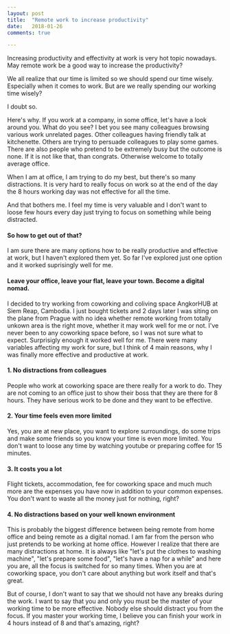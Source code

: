 ```yaml
---
layout: post
title:  "Remote work to increase productivity"
date:   2018-01-26
comments: true

---
```


<p class="intro"><span class="dropcap">I</span>ncreasing productivity and effectivity at work is very hot topic nowadays. May remote work be a good way to increase the productivity?</p>



We all realize that our time is limited so we should spend our time wisely. Especially when it comes to work. 
But are we really spending our working time wisely? 

I doubt so. 

Here's why. If you work at a company, in some office, let's have a look around you. What do you see?
I bet you see many colleagues browsing various work unrelated pages. Other colleagues having friendly talk at kitchenette. Others are trying to persuade colleagues to play some games. There are also people who pretend to be extremely busy but the outcome is none. 
If it is not like that, than congrats. Otherwise welcome to totally average office. 

When I am at office, I am trying to do my best, but there's so many distractions. It is very hard to really focus on work so at the end of the day the 8 hours working day was not effective for all the time. 

And that bothers me. I feel my time is very valuable and I don't want to loose few hours every day just trying to focus on something while being distracted. 

#### So how to get out of that?

I am sure there are many options how to be really productive and effective at work, but I haven't explored them yet. 
So far I've explored just one option and it worked suprisingly well for me. 

#### Leave your office, leave your flat, leave your town. Become a digital nomad.

I decided to try working from coworking and coliving space AngkorHUB at Siem Reap, Cambodia. 
I just bought tickets and 2 days later I was siting on the plane from Prague with no idea whether remote working from totally unkown area is the right move, whether it may work well for me or not. I've never been to any coworking space before, so I was not sure what to expect.
Surprisigly enough it worked well for me. There were many variables affecting my work for sure, but I think of 4 main reasons, why I was finally more effective and productive at work.

#### 1. No distractions from colleagues
People who work at coworking space are there really for a work to do. They are not coming to an office just to show their boss that they are there for 8 hours. 
They have serious work to be done and they want to be effective.

#### 2. Your time feels even more limited
Yes, you are at new place, you want to explore surroundings, do some trips and make some friends so you know your time is even more limited. You don't want to loose any time by watching youtube or preparing coffee for 15 minutes.

#### 3. It costs you a lot
Flight tickets, accommodation, fee for coworking space and much much more are the expenses you have now in addition to your common expenses. You don't want to waste all the money just for nothing, right?

#### 4. No distractions based on your well known environment
This is probably the biggest difference between being remote from home office and being remote as a digital nomad. 
I am far from the person who just pretends to be working at home office. However I realize that there are many distractions at home. It is always like "let's put the clothes to washing machine", "let's prepare some food", "let's have a nap for a while" and here you are, all the focus is switched for so many times. 
When you are at coworking space, you don't care about anything but work itself and that's great. 

But of course, I don't want to say that we should not have any breaks during the work. I want to say that you and only you must be the master of your working time to be more effective. Nobody else should distract you from the focus. If you master your working time, I believe you can finish your work in 4 hours instead of 8 and that's amazing, right?


